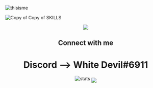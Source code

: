 
![thisisme](https://user-images.githubusercontent.com/73755149/114029103-d02c1b80-9896-11eb-8080-324d5dfb1d4c.png)
<br>

![Copy of Copy of SKILLS](https://user-images.githubusercontent.com/73755149/114039902-c1e2fd00-98a0-11eb-9e74-2ec84f5289c9.gif)
<br>


<div align="center"><img src="https://spotify-github-profile.vercel.app/api/view?uid=pd79hqqpxiwm02dvz8zwq95qf&cover_image=true&theme=default"</div>


## Connect with me  
<div align="center">
  <h1>Discord --> White Devil#6911 </h1>
</div>  

![stats](https://komarev.com/ghpvc/?username=whitedevil-glitch&color=blueviolet)
<img align="middle" src="https://github-readme-stats.vercel.app/api?username=whitedevil-glitch&theme=tokyonight">


<!--
**whitedevil-glitch/whitedevil-glitch** is a ✨ _special_ ✨ repository because its `README.md` (this file) appears on your GitHub profile.

Here are some ideas to get you started:

- 🔭 I’m currently working on Keyboard-HERO...
- 🌱 I’m currently learning JavaScript... ✊
- 👯 I’m looking to collaborate on WebDev projects...
- 🤔 I’m looking for help with JS...
- 💬 Ask me about Web Dev Stuff...
- 📫 How to reach me: https://twitter.com/SaiShan97540968...
- 😄 Pronouns: 😒...
- ⚡ Fun fact: I m COOL but Global Warming Made Me HOT...
-->

